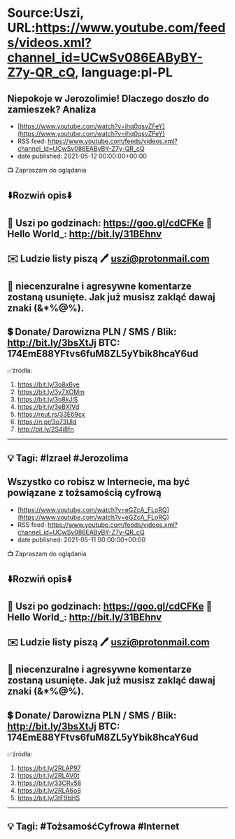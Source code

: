 # Source:Uszi, URL:https://www.youtube.com/feeds/videos.xml?channel_id=UCwSv086EAByBY-Z7y-QR_cQ, language:pl-PL

## Niepokoje w Jerozolimie! Dlaczego doszło do zamieszek? Analiza
 - [https://www.youtube.com/watch?v=ihq0qsvZFeY](https://www.youtube.com/watch?v=ihq0qsvZFeY)
 - RSS feed: https://www.youtube.com/feeds/videos.xml?channel_id=UCwSv086EAByBY-Z7y-QR_cQ
 - date published: 2021-05-12 00:00:00+00:00

📺 Zapraszam do oglądania

⬇️Rozwiń opis⬇️
------------------------------------------------------------
👀 Uszi po godzinach: https://goo.gl/cdCFKe
👀 Hello World_: http://bit.ly/31BEhnv
------------------------------------------------------------
✉️ Ludzie listy piszą 
🖊️ uszi@protonmail.com
------------------------------------------------------------
👺 niecenzuralne i agresywne komentarze zostaną usunięte.  Jak już musisz zakląć dawaj znaki (&*%@%).
------------------------------------------------------------
💲 Donate/ Darowizna
PLN / SMS / Blik: http://bit.ly/3bsXtJj
BTC: 174EmE88YFtvs6fuM8ZL5yYbik8hcaY6ud
-------------------------------------------------------------
✅źródła:
1. https://bit.ly/3o8x6ye
2. https://bit.ly/3y7XOMm
3. https://bit.ly/3o8kJlS
4. https://bit.ly/3eBXIVd
5. https://reut.rs/33E69cx
6. https://n.pr/3o73UId
7. http://bit.ly/2S4j8fn
---------------------------------------------------------------
💡 Tagi: #Izrael #Jerozolima
--------------------------------------------------------------

## Wszystko co robisz w Internecie, ma być powiązane z tożsamością cyfrową
 - [https://www.youtube.com/watch?v=eGZcA_FLoRQ](https://www.youtube.com/watch?v=eGZcA_FLoRQ)
 - RSS feed: https://www.youtube.com/feeds/videos.xml?channel_id=UCwSv086EAByBY-Z7y-QR_cQ
 - date published: 2021-05-11 00:00:00+00:00

📺 Zapraszam do oglądania

⬇️Rozwiń opis⬇️
------------------------------------------------------------
👀 Uszi po godzinach: https://goo.gl/cdCFKe
👀 Hello World_: http://bit.ly/31BEhnv
------------------------------------------------------------
✉️ Ludzie listy piszą 
🖊️ uszi@protonmail.com
------------------------------------------------------------
👺 niecenzuralne i agresywne komentarze zostaną usunięte.  Jak już musisz zakląć dawaj znaki (&*%@%).
------------------------------------------------------------
💲 Donate/ Darowizna
PLN / SMS / Blik: http://bit.ly/3bsXtJj
BTC: 174EmE88YFtvs6fuM8ZL5yYbik8hcaY6ud
-------------------------------------------------------------
✅źródła:
1. https://bit.ly/2RLAP97
2. https://bit.ly/2RLAV0t
3. https://bit.ly/33CRv58
4. https://bit.ly/2RLA6o8
5. https://bit.ly/3tF9bHS
---------------------------------------------------------------
💡 Tagi: #TożsamośćCyfrowa #Internet
--------------------------------------------------------------

